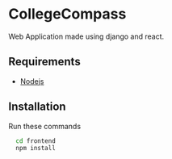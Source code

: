 # CollegeCompass

Web Application made using django and react.

## Requirements

- [Nodejs](https://nodejs.org/en)

## Installation

Run these commands

```bash
  cd frontend
  npm install

```
